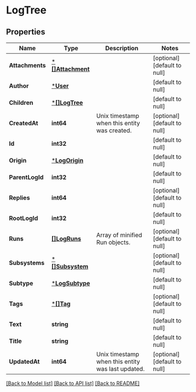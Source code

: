 # LogTree

## Properties
Name | Type | Description | Notes
------------ | ------------- | ------------- | -------------
**Attachments** | [***[]Attachment**](array.md) |  | [optional] [default to null]
**Author** | [***User**](User.md) |  | [default to null]
**Children** | [***[]LogTree**](array.md) |  | [default to null]
**CreatedAt** | **int64** | Unix timestamp when this entity was created. | [optional] [default to null]
**Id** | **int32** |  | [default to null]
**Origin** | [***LogOrigin**](LogOrigin.md) |  | [default to null]
**ParentLogId** | **int32** |  | [default to null]
**Replies** | **int64** |  | [optional] [default to null]
**RootLogId** | **int32** |  | [default to null]
**Runs** | [**[]LogRuns**](Log_runs.md) | Array of minified Run objects. | [optional] [default to null]
**Subsystems** | [***[]Subsystem**](array.md) |  | [optional] [default to null]
**Subtype** | [***LogSubtype**](LogSubtype.md) |  | [default to null]
**Tags** | [***[]Tag**](array.md) |  | [optional] [default to null]
**Text** | **string** |  | [default to null]
**Title** | **string** |  | [default to null]
**UpdatedAt** | **int64** | Unix timestamp when this entity was last updated. | [optional] [default to null]

[[Back to Model list]](../README.md#documentation-for-models) [[Back to API list]](../README.md#documentation-for-api-endpoints) [[Back to README]](../README.md)

